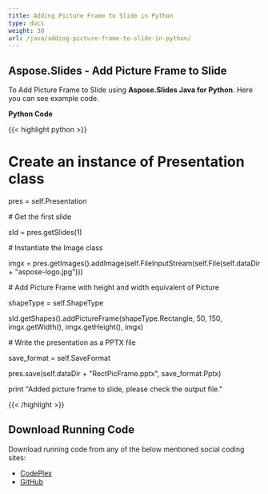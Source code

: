 ```yaml
---
title: Adding Picture Frame to Slide in Python
type: docs
weight: 30
url: /java/adding-picture-frame-to-slide-in-python/
---
```


## **Aspose.Slides - Add Picture Frame to Slide**
To Add Picture Frame to Slide using **Aspose.Slides Java for Python**. Here you can see example code.

**Python Code**

{{< highlight python >}}

 # Create an instance of Presentation class

pres = self.Presentation

\# Get the first slide

sId = pres.getSlides(1)

\# Instantiate the Image class

imgx = pres.getImages().addImage(self.FileInputStream(self.File(self.dataDir + "aspose-logo.jpg")))

\# Add Picture Frame with height and width equivalent of Picture

shapeType = self.ShapeType

sId.getShapes().addPictureFrame(shapeType.Rectangle, 50, 150, imgx.getWidth(), imgx.getHeight(), imgx)

\# Write the presentation as a PPTX file

save_format = self.SaveFormat

pres.save(self.dataDir + "RectPicFrame.pptx", save_format.Pptx)

print "Added picture frame to slide, please check the output file."

{{< /highlight >}}
## **Download Running Code**
Download running code from any of the below mentioned social coding sites:

- [CodePlex](https://asposeslidesjavapython.codeplex.com/releases/view/620922)
- [GitHub](https://github.com/aspose-slides/Aspose.Slides-for-Java/releases/tag/Aspose.Slides_Java_for_Python-v1.0)
